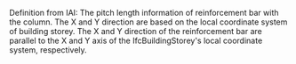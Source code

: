 Definition from IAI: The pitch length information of reinforcement  bar with the column. The X and Y direction are based on the local coordinate system of building storey. The X and Y direction of the reinforcement bar are parallel to the X and Y axis of the IfcBuildingStorey's local coordinate system, respectively.